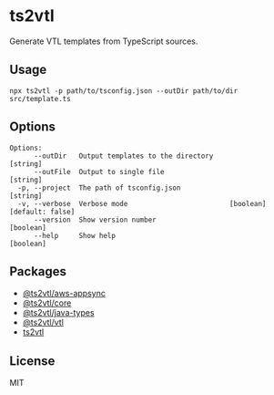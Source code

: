 # ts2vtl

Generate VTL templates from TypeScript sources.

## Usage

```
npx ts2vtl -p path/to/tsconfig.json --outDir path/to/dir src/template.ts
```

## Options

```
Options:
      --outDir   Output templates to the directory                      [string]
      --outFile  Output to single file                                  [string]
  -p, --project  The path of tsconfig.json                              [string]
  -v, --verbose  Verbose mode                         [boolean] [default: false]
      --version  Show version number                                   [boolean]
      --help     Show help                                             [boolean]
```

## Packages

- [@ts2vtl/aws-appsync](packages/@ts2vtl/aws-appsync)
- [@ts2vtl/core](packages/@ts2vtl/core)
- [@ts2vtl/java-types](packages/@ts2vtl/java-types)
- [@ts2vtl/vtl](packages/@ts2vtl/vtl)
- [ts2vtl](packages/ts2vtl)

## License

MIT
